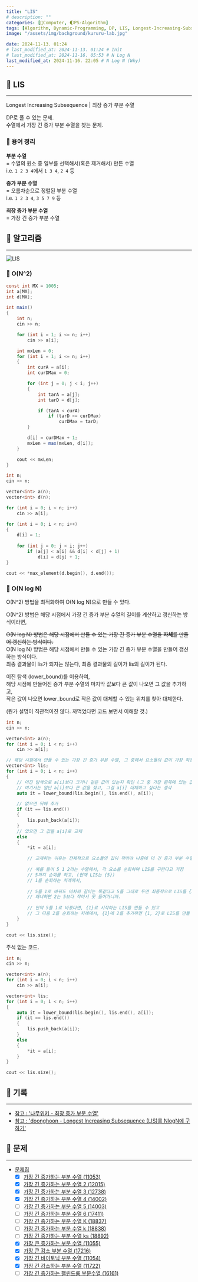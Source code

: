 ```yaml
---
title: "LIS"
# description: ""
categories: [💫Computer, 🌓PS-Algorithm]
tags: [Algorithm, Dynamic-Programming, DP, LIS, Longest-Increasing-Subsequence]
image: "/assets/img/background/kururu-lab.jpg"

date: 2024-11-13. 01:24
# last_modified_at: 2024-11-13. 01:24 # Init
# last_modified_at: 2024-11-16. 05:53 # N Log N
last_modified_at: 2024-11-16. 22:05 # N Log N (Why)
---
```


## 💫 LIS

---

Longest Increasing Subsequence | 최장 증가 부분 수열  

DP로 풀 수 있는 문제.  
수열에서 가장 긴 증가 부분 수열을 찾는 문제.  

### 🫧 용어 정리

**부분 수열**  
= 수열의 원소 중 일부를 선택해서(혹은 제거해서) 만든 수열  
i.e. `1 2 3 4`에서 `1 3 4`, `2 4` 등  

**증가 부분 수열**  
= 오름차순으로 정렬된 부분 수열  
i.e. `1 2 3 4`, `3 5 7 9` 등  

**최장 증가 부분 수열**  
= 가장 긴 증가 부분 수열  

## 💫 알고리즘

---

![LIS](/assets/img/post/2024/241113_223106.png)

### 🫧 O(N^2)

```cs
const int MX = 1005;
int a[MX];
int d[MX];

int main()
{
	int n;
	cin >> n;

	for (int i = 1; i <= n; i++)
		cin >> a[i];

	int mxLen = 0;
	for (int i = 1; i <= n; i++)
	{
		int curA = a[i];
		int curDMax = 0;

		for (int j = 0; j < i; j++)
		{
			int tarA = a[j];
			int tarD = d[j];

			if (tarA < curA)
				if (tarD >= curDMax)
					curDMax = tarD;
		}

		d[i] = curDMax + 1;
		mxLen = max(mxLen, d[i]);
	}

	cout << mxLen;
}
```

```cpp
int n;
cin >> n;

vector<int> a(n);
vector<int> d(n);

for (int i = 0; i < n; i++)
	cin >> a[i];

for (int i = 0; i < n; i++)
{
	d[i] = 1;
	
	for (int j = 0; j < i; j++)
		if (a[j] < a[i] && d[i] < d[j] + 1)
			d[i] = d[j] + 1;
}

cout << *max_element(d.begin(), d.end());
```

### 🫧 O(N log N)

O(N^2) 방법을 최적화하여 O(N log N)으로 만들 수 있다.  

O(N^2) 방법은 해당 시점에서 가장 긴 증가 부분 수열의 길이를 계산하고 갱신하는 방식이라면,  

~~O(N log N) 방법은 해당 시점에서 만들 수 있는 가장 긴 증가 부분 수열을 **자체**를 만들어 갱신하는 방식이다.~~  
O(N log N) 방법은 해당 시점에서 만들 수 있는 가장 긴 증가 부분 수열을 만들어 갱신하는 방식이다.  
최종 결과물이 lis가 되지는 않는다, 최종 결과물의 길이가 lis의 길이가 된다.  

이진 탐색 (lower_bound)를 이용하여,  
해당 시점에 만들어진 증가 부분 수열의 마지막 값보다 큰 값이 나오면 그 값을 추가하고,  
작은 값이 나오면 lower_bound로 작은 값이 대체할 수 있는 위치를 찾아 대체한다.  

(뭔가 설명이 직관적이진 않다. 까먹었다면 코드 보면서 이해할 것.)  

```cpp
int n;
cin >> n;

vector<int> a(n);
for (int i = 0; i < n; i++)
	cin >> a[i];

// 해당 시점에서 만들 수 있는 가장 긴 증가 부분 수열, 그 중에서 요소들의 값이 가장 작은 수열을 만들어 나간다.
vector<int> lis;
for (int i = 0; i < n; i++)
{
	// 이진 탐색으로 a[i]보다 크거나 같은 값이 있는지 확인 (그 중 가장 왼쪽에 있는 값)
	// 여기서는 일단 a[i]보다 큰 값을 찾고, 그걸 a[i] 대체하고 싶다는 생각
	auto it = lower_bound(lis.begin(), lis.end(), a[i]);

	// 없으면 뒤에 추가
	if (it == lis.end())
	{
		lis.push_back(a[i]);
	}
	// 있으면 그 값을 a[i]로 교체
	else
	{
		*it = a[i];

		// 교체하는 이유는 전체적으로 요소들의 값이 작아야 나중에 더 긴 증가 부분 수열을 만들 수 있는 가능성이 높아지기 때문
		
		// 예를 들어 5 1 2라는 수열에서, 각 요소를 순회하며 LIS를 구한다고 가정
		// 5까지 순회를 하고, (현재 LIS는 {5})
		// 1를 순회하는 차례에서,
		
		// 5를 1로 바꿔도 어차피 길이는 똑같다고 5를 그대로 두면 최종적으로 LIS를 {5}로 만들 수 밖에 없다.
		// 왜냐하면 2는 5보다 작아서 못 들어가니까.
		
		// 만약 5를 1로 바꿨다면, {1}로 시작하는 LIS를 만들 수 있고
		// 그 다음 2를 순회하는 차례에서, {1}에 2를 추가하면 {1, 2}로 LIS를 만들 수 있다.
	}
}

cout << lis.size();
```

주석 없는 코드.  

```cpp
int n;
cin >> n;

vector<int> a(n);
for (int i = 0; i < n; i++)
	cin >> a[i];

vector<int> lis;
for (int i = 0; i < n; i++)
{
	auto it = lower_bound(lis.begin(), lis.end(), a[i]);
	if (it == lis.end())
	{
		lis.push_back(a[i]);
	}
	else
	{
		*it = a[i];
	}
}

cout << lis.size();
```

## 💫 기록

---

- [참고 : '나무위키 - 최장 증가 부분 수열'](https://namu.wiki/w/최장%20증가%20부분%20수열)
- [참고 : 'doonghoon - Longest Increasing Subsequence (LIS)를 NlogN에 구하기'](https://blog.hoony.me/2023/10/01/find-lis-in-nlogn/)

## 💫 문제

---

- [문제집](https://www.acmicpc.net/workbook/view/5079)
  - [X] [가장 긴 증가하는 부분 수열 (11053)](https://www.acmicpc.net/problem/11053)
  - [X] [가장 긴 증가하는 부분 수열 2 (12015)](https://www.acmicpc.net/problem/12015)
  - [X] [가장 긴 증가하는 부분 수열 3 (12738)](https://www.acmicpc.net/problem/12738)
  - [X] [가장 긴 증가하는 부분 수열 4 (14002)](https://www.acmicpc.net/problem/14002)
  - [ ] [가장 긴 증가하는 부분 수열 5 (14003)](https://www.acmicpc.net/problem/14003)
  - [ ] [가장 긴 증가하는 부분 수열 6 (17411)](https://www.acmicpc.net/problem/17411)
  - [ ] [가장 긴 증가하는 부분 수열 K (18837)](https://www.acmicpc.net/problem/18837)
  - [ ] [가장 긴 증가하는 부분 수열 k (18838)](https://www.acmicpc.net/problem/18838)
  - [ ] [가장 긴 증가하는 부분 수열 ks (18892)](https://www.acmicpc.net/problem/18892)
  - [X] [가장 큰 증가하는 부분 수열 (11055)](https://www.acmicpc.net/problem/11055)
  - [X] [가장 큰 감소 부분 수열 (17216)](https://www.acmicpc.net/problem/17216)
  - [X] [가장 긴 바이토닉 부분 수열 (11054)](https://www.acmicpc.net/problem/11054)
  - [X] [가장 긴 감소하는 부분 수열 (11722)](https://www.acmicpc.net/problem/11722)
  - [ ] [가장 긴 증가하는 팰린드롬 부분수열 (16161)](https://www.acmicpc.net/problem/16161)
